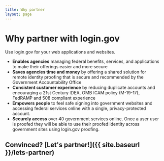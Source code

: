 ```yaml
---
title: Why partner
layout: page
---
```


# Why partner with login.gov

Use login.gov for your web applications and websites.

- **Enables agencies** managing federal benefits, services, and applications to make their offerings easier and more secure
- **Saves agencies time and money** by offering a shared solution for remote identity proofing that is secure and recommended by the Government Accountability Office
- **Consistent customer experience** by reducing duplicate accounts and encouraging a 21st Century IDEA, OMB ICAM policy (M-19-17), FedRAMP and 508 compliant experience
- **Empowers people** to feel safe signing into government websites and accessing federal services online with a single, privacy-protected account.
- **Securely access** over 40 government services online. Once a user user is proofed they will be able to use their proofed identity across government sites using login.gov proofing.

## Convinced? [Let's partner!]({{ site.baseurl }}/lets-partner)

